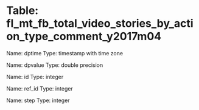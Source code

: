 Table: fl_mt_fb_total_video_stories_by_action_type_comment_y2017m04
===================================================================

Name: dptime
Type: timestamp with time zone

Name: dpvalue
Type: double precision

Name: id
Type: integer

Name: ref_id
Type: integer

Name: step
Type: integer

